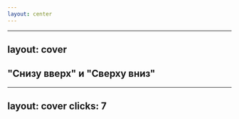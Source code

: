 ```yaml
---
layout: center
---
```


<AnimationText :index="0" words="Подходы обновления" />

<!-- Далее перейдем к очень важной части этого доклада - это подходы обновления (то как наш код и зависимости зависят друг от друга на уровне внешних или внутренних пакетов которые использую друг друга) -->

---
layout: cover
---

<div transition transition-500 flex="~ items-center justify-center">
   <h2><span v-mark.green>"Снизу вверх"</span> и <span v-mark.blue>"Сверху вниз"</span></h2>
</div>


---
layout: cover
clicks: 7
---

<Ways v-clicks />